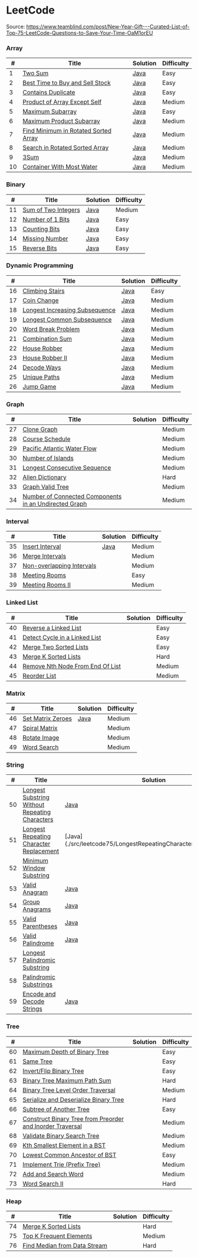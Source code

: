 
LeetCode
========

Source: https://www.teamblind.com/post/New-Year-Gift---Curated-List-of-Top-75-LeetCode-Questions-to-Save-Your-Time-OaM1orEU

### Array

| # | Title | Solution | Difficulty |
|---| ----- | -------- | ---------- |
|1|[Two Sum](https://leetcode.com/problems/two-sum/) |[Java](./src/leetcode75/TwoSum.java)|Easy|
|2|[Best Time to Buy and Sell Stock](https://leetcode.com/problems/best-time-to-buy-and-sell-stock/) |[Java](./src/leetcode75/BestTimeToBuyAndSellStock.java)|Easy|
|3|[Contains Duplicate](https://leetcode.com/problems/contains-duplicate/) |[Java](./src/leetcode75/ContainsDuplicate.java)|Easy|
|4|[Product of Array Except Self](https://leetcode.com/problems/product-of-array-except-self/) |[Java](./src/leetcode75/ProductOfArrayExceptSelf.java)|Medium|
|5|[Maximum Subarray](https://leetcode.com/problems/maximum-subarray/) |[Java](./src/leetcode75/MaximumSubarray.java)|Easy|
|6|[Maximum Product Subarray](https://leetcode.com/problems/maximum-product-subarray/) |[Java](./src/leetcode75//MaximumProductSubarray.java)|Medium|
|7|[Find Minimum in Rotated Sorted Array](https://leetcode.com/problems/find-minimum-in-rotated-sorted-array/) |[Java](./src/leetcode75/FindMinimumInRotatedSortedArray.java)|Medium|
|8|[Search in Rotated Sorted Array](https://leetcode.com/problems/search-in-rotated-sorted-array/) |[Java](./src/leetcode75/SearchInRotatedSortedArray.java)|Medium|
|9|[3Sum](https://leetcode.com/problems/3sum/) |[Java](./src/leetcode75/ThreeSum.java)|Medium|
|10|[Container With Most Water](https://leetcode.com/problems/container-with-most-water/) |[Java](./src/leetcode75/ContainerWithMostWater.java)|Medium|

### Binary


| # | Title | Solution | Difficulty |
|---| ----- | -------- | ---------- |
|11|[Sum of Two Integers](https://leetcode.com/problems/sum-of-two-integers/) |[Java](./src/leetcode75/SumOfTwoIntegers.java)|Medium|
|12|[Number of 1 Bits](https://leetcode.com/problems/number-of-1-bits/) |[Java](./src/leetcode75/NumberOfOneBits.java)|Easy|
|13|[Counting Bits](https://leetcode.com/problems/counting-bits/) |[Java](./src/leetcode75/CountingBits.java)|Easy|
|14|[Missing Number](https://leetcode.com/problems/missing-number/) |[Java](./src/leetcode75/MissingNumber.java)|Easy|
|15|[Reverse Bits](https://leetcode.com/problems/reverse-bits/) |[Java](./src/leetcode75/ReverseBits.java)|Easy|

### Dynamic Programming 

| # | Title | Solution | Difficulty |
|---| ----- | -------- | ---------- |
|16|[Climbing Stairs](https://leetcode.com/problems/climbing-stairs/) |[Java](./src/leetcode75/ClimbingStairs.java)|Easy|
|17|[Coin Change](https://leetcode.com/problems/coin-change/) |[Java](./src/leetcode75/CoinChange.java)|Medium|
|18|[Longest Increasing Subsequence](https://leetcode.com/problems/longest-increasing-subsequence/) |[Java](./src/leetcode75/LongestIncreasingSubsequence.java)|Medium|
|19|[Longest Common Subsequence](https://leetcode.com/problems/longest-common-subsequence/) |[Java](./src//leetcode75/LongestCommonSubsequence.java)|Medium|
|20|[Word Break Problem](https://leetcode.com/problems/word-break/) |[Java](./src/leetcode75/WordBreak.java)|Medium|
|21|[Combination Sum](https://leetcode.com/problems/combination-sum-iv/) |[Java](./src/leetcode75/CombinationSumIV.java)|Medium|
|22|[House Robber](https://leetcode.com/problems/house-robber/) |[Java](./src/leetcode75/HouseRobber.java)|Medium|
|23|[House Robber II](https://leetcode.com/problems/house-robber-ii/) |[Java](./src/leetcode75/HouseRobberII.java)|Medium|
|24|[Decode Ways](https://leetcode.com/problems/decode-ways/) |[Java](./src/leetcode75/DecodeWays.java)|Medium|
|25|[Unique Paths](https://leetcode.com/problems/unique-paths/) |[Java](./src/leetcode75/UniquePaths.java)|Medium|
|26|[Jump Game](https://leetcode.com/problems/jump-game/) |[Java](./src/leetcode75/JumpGame.java)|Medium|

### Graph

| # | Title | Solution | Difficulty |
|---| ----- | -------- | ---------- |
|27|[Clone Graph](https://leetcode.com/problems/clone-graph/) | |Medium|
|28|[Course Schedule](https://leetcode.com/problems/course-schedule/) | |Medium|
|29|[Pacific Atlantic Water Flow](https://leetcode.com/problems/pacific-atlantic-water-flow/) | |Medium|
|30|[Number of Islands](https://leetcode.com/problems/number-of-islands/) | |Medium|
|31|[Longest Consecutive Sequence](https://leetcode.com/problems/longest-consecutive-sequence/) | |Medium|
|32|[Alien Dictionary](https://leetcode.com/problems/alien-dictionary/) | |Hard|
|33|[Graph Valid Tree](https://leetcode.com/problems/graph-valid-tree/) | |Medium|
|34|[Number of Connected Components in an Undirected Graph](https://leetcode.com/problems/number-of-connected-components-in-an-undirected-graph/) | |Medium|

### Interval

| # | Title | Solution | Difficulty |
|---| ----- | -------- | ---------- |
|35|[Insert Interval](https://leetcode.com/problems/insert-interval/) |[Java](./src/leetcode75/InsertInterval.java)|Medium|
|36|[Merge Intervals](https://leetcode.com/problems/merge-intervals/) | |Medium|
|37|[Non-overlapping Intervals](https://leetcode.com/problems/non-overlapping-intervals/) | |Medium|
|38|[Meeting Rooms](https://leetcode.com/problems/meeting-rooms/) | |Easy|
|39|[Meeting Rooms II](https://leetcode.com/problems/meeting-rooms-ii/) | |Medium|

### Linked List

| # | Title | Solution | Difficulty |
|---| ----- | -------- | ---------- |
|40|[Reverse a Linked List](https://leetcode.com/problems/reverse-linked-list/) | |Easy|
|41|[Detect Cycle in a Linked List](https://leetcode.com/problems/linked-list-cycle/) | |Easy|
|42|[Merge Two Sorted Lists](https://leetcode.com/problems/merge-two-sorted-lists/) | |Easy|
|43|[Merge K Sorted Lists](https://leetcode.com/problems/merge-k-sorted-lists/) | |Hard|
|44|[Remove Nth Node From End Of List](https://leetcode.com/problems/remove-nth-node-from-end-of-list/) | |Medium|
|45|[Reorder List](https://leetcode.com/problems/reorder-list/) | |Medium|

### Matrix

| # | Title | Solution | Difficulty |
|---| ----- | -------- | ---------- |
|46|[Set Matrix Zeroes](https://leetcode.com/problems/set-matrix-zeroes/) |[Java](./src/leetcode75/SetMatrixZeros.java)|Medium|
|47|[Spiral Matrix](https://leetcode.com/problems/spiral-matrix/) | |Medium|
|48|[Rotate Image](https://leetcode.com/problems/rotate-image/) | |Medium|
|49|[Word Search](https://leetcode.com/problems/word-search/) | |Medium|

### String

| # | Title | Solution | Difficulty |
|---| ----- | -------- | ---------- |
|50|[Longest Substring Without Repeating Characters](https://leetcode.com/problems/longest-substring-without-repeating-characters/) |[Java](./src/leetcode75/LongestSubstringWithoutRepeatingCharacters.java)|Medium|
|51|[Longest Repeating Character Replacement](https://leetcode.com/problems/longest-repeating-character-replacement/) |[Java](./src/leetcode75/LongestRepeatingCharacterReplacement.java|Medium|
|52|[Minimum Window Substring](https://leetcode.com/problems/minimum-window-substring/) | |Hard|
|53|[Valid Anagram](https://leetcode.com/problems/valid-anagram/) |[Java](./src/leetcode75/ValidAnagram.java)|Easy|
|54|[Group Anagrams](https://leetcode.com/problems/group-anagrams/) |[Java](./src/leetcode75/GroupAnagrams.java)|Medium|
|55|[Valid Parentheses](https://leetcode.com/problems/valid-parentheses/) |[Java](./src/leetcode75/ValidParentheses.java)|Easy|
|56|[Valid Palindrome](https://leetcode.com/problems/valid-palindrome/) |[Java](./src/leetcode75/ValidPalindrome.java)|Easy|
|57|[Longest Palindromic Substring](https://leetcode.com/problems/longest-palindromic-substring/) | |Medium|
|58|[Palindromic Substrings](https://leetcode.com/problems/palindromic-substrings/) | |Medium|
|59|[Encode and Decode Strings](https://leetcode.com/problems/encode-and-decode-strings/) |[Java](./src/leetcode75/EncodeAndDecodeStrings.java)|Medium|

### Tree

| # | Title | Solution | Difficulty |
|---| ----- | -------- | ---------- |
|60|[Maximum Depth of Binary Tree](https://leetcode.com/problems/maximum-depth-of-binary-tree/) | |Easy|
|61|[Same Tree](https://leetcode.com/problems/same-tree/) | |Easy|
|62|[Invert/Flip Binary Tree](https://leetcode.com/problems/invert-binary-tree/) | |Easy|
|63|[Binary Tree Maximum Path Sum](https://leetcode.com/problems/binary-tree-maximum-path-sum/) | |Hard|
|64|[Binary Tree Level Order Traversal](https://leetcode.com/problems/binary-tree-level-order-traversal/) | |Medium|
|65|[Serialize and Deserialize Binary Tree](https://leetcode.com/problems/serialize-and-deserialize-binary-tree/) | |Hard|
|66|[Subtree of Another Tree](https://leetcode.com/problems/subtree-of-another-tree/) | |Easy|
|67|[Construct Binary Tree from Preorder and Inorder Traversal](https://leetcode.com/problems/construct-binary-tree-from-preorder-and-inorder-traversal/) | |Medium|
|68|[Validate Binary Search Tree](https://leetcode.com/problems/validate-binary-search-tree/) | |Medium|
|69|[Kth Smallest Element in a BST](https://leetcode.com/problems/kth-smallest-element-in-a-bst/) | |Medium|
|70|[Lowest Common Ancestor of BST](https://leetcode.com/problems/lowest-common-ancestor-of-a-binary-search-tree/) | |Easy|
|71|[Implement Trie (Prefix Tree)](https://leetcode.com/problems/implement-trie-prefix-tree/) | |Medium|
|72|[Add and Search Word](https://leetcode.com/problems/add-and-search-word-data-structure-design/) | |Medium|
|73|[Word Search II](https://leetcode.com/problems/word-search-ii/) | |Hard|

### Heap

| # | Title | Solution | Difficulty |
|---| ----- | -------- | ---------- |
|74|[Merge K Sorted Lists](https://leetcode.com/problems/merge-k-sorted-lists/) | |Hard|
|75|[Top K Frequent Elements](https://leetcode.com/problems/top-k-frequent-elements/) | |Medium|
|76|[Find Median from Data Stream](https://leetcode.com/problems/find-median-from-data-stream/) | |Hard|
